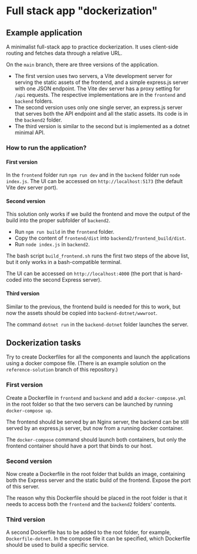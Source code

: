 # Full stack app "dockerization"

## Example application
A minimalist full-stack app to practice dockerization. It uses client-side routing
and fetches data through a relative URL.

On the `main` branch, there are three versions of the application.
- The first version uses two servers, a Vite development server for serving the static assets of the frontend, and a simple express.js server with one JSON endpoint. The Vite dev server has a proxy setting for `/api` requests. The respective implementations are in the `frontend` and `backend` folders.
- The second version uses only one single server, an express.js server that serves both the API endpoint and all the static assets. Its code is in the `backend2` folder.
- The third version is similar to the second but is implemented as a dotnet minimal API.

### How to run the application?

#### First version
In the `frontend` folder run `npm run dev` and in the `backend` folder run `node index.js`. The UI can be accessed on `http://localhost:5173`  (the default Vite dev server port).

#### Second version

This solution only works if we build the frontend and move the output of the build into the proper subfolder of `backend2`.

- Run `npm run build` in the `frontend` folder.
- Copy the content of `frontend/dist` into `backend2/frontend_build/dist`.
- Run `node index.js` in `backend2`.

The bash script `build_frontend.sh` runs the first two steps of the above list, but it only works in a bash-compatible terminal.

The UI can be accessed on `http://localhost:4000` (the port that is hard-coded into the second Express server).

#### Third version
Similar to the previous, the frontend build is needed for this to work, but now the assets should be copied into
`backend-dotnet/wwwroot`.

The command `dotnet run` in the `backend-dotnet` folder launches the server.

## Dockerization tasks

Try to create Dockerfiles for all the components and launch the applications using a docker compose file. (There is an example solution on the `reference-solution` branch of this repository.)

### First version

Create a Dockerfile in `frontend` and `backend` and add a `docker-compose.yml` in the root folder so that the two servers can be launched by running `docker-compose up`.

The frontend should be served by an Nginx server, the backend can be still served by an express.js server, but now from a running docker container.

The `docker-compose` command should launch both containers, but only the frontend container should have a port that binds to our host.

### Second version

Now create a Dockerfile in the root folder that builds an image, containing both the Express server and the static build of the frontend. Expose the port of this server.

The reason why this Dockerfile should be placed in the root folder is that it needs to access both the `frontend` and the `backend2` folders' contents.

### Third version

A second Dockerfile has to be added to the root folder, for example, `Dockerfile-dotnet`. In the compose file
it can be specified, which Dockerfile should be used to build a specific service.


